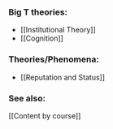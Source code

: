 ### Big T theories:

* [[Institutional Theory]]
* [[Cognition]]

### Theories/Phenomena:

* [[Reputation and Status]]

### See also:

[[Content by course]]